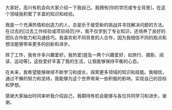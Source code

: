 大家好，高兴有机会向大家介绍一下我自己。我拥有[你的学历或专业背景]，在这个领域我积累了丰富的知识和经验。

我是一个充满热情和创造力的人，总是乐于接受新的挑战并寻找解决问题的方法。在过去的[过去工作经验或项目经历]中，我不仅学到了专业知识，还培养了良好的团队合作能力和沟通技巧。我喜欢和不同背景的人合作，因为我相信不同的观点和想法能够带来更多的创新和进步。

除了工作，我有许多兴趣爱好。我热爱[提及一两个兴趣爱好，如旅行、摄影、阅读、运动等]，这些爱好丰富了我的生活，让我能够保持平衡的心态。

在未来，我希望能够继续不断学习和成长，探索更多领域的知识和技能。我相信，通过不懈的努力和坚持，我能够为这个世界带来一些积极的影响，实现自己的目标和梦想。

感谢大家抽出时间来听我介绍自己，我期待有机会能够与各位共同学习和进步。谢谢。
